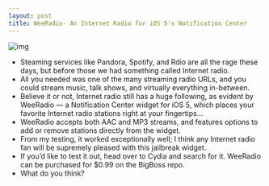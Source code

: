 ```yaml
---
layout: post
title: WeeRadio- An Internet Radio for iOS 5's Notification Center
---
```

![img](http://media.idownloadblog.com/wp-content/uploads/2011/10/WeeRadio-for-Notification-Center.png)
* Steaming services like Pandora, Spotify, and Rdio are all the rage these days, but before those we had something called Internet radio.
* All you needed was one of the many streaming radio URLs, and you could stream music, talk shows, and virtually everything in-between.
* Believe it or not, Internet radio still has a huge following, as evident by WeeRadio — a Notification Center widget for iOS 5, which places your favorite Internet radio stations right at your fingertips…
* WeeRadio accepts both AAC and MP3 streams, and features options to add or remove stations directly from the widget.
* From my testing, it worked exceptionally well; I think any Internet radio fan will be supremely pleased with this jailbreak widget.
* If you’d like to test it out, head over to Cydia and search for it. WeeRadio can be purchased for $0.99 on the BigBoss repo.
* What do you think?

